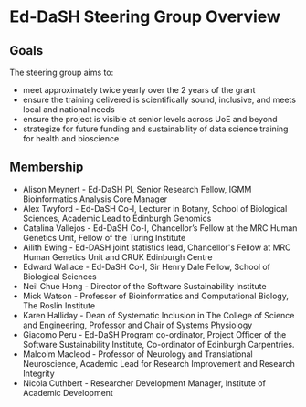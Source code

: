 # Ed-DaSH Steering Group Overview

## Goals

The steering group aims to:
- meet approximately twice yearly over the 2 years of the grant
- ensure the training delivered is scientifically sound, inclusive, and meets local and national needs
- ensure the project is visible at senior levels across UoE and beyond
- strategize for future funding and sustainability of data science training for health and bioscience

## Membership

- Alison Meynert - Ed-DaSH PI, Senior Research Fellow, IGMM Bioinformatics Analysis Core Manager
- Alex Twyford - Ed-DaSH Co-I, Lecturer in Botany, School of Biological Sciences, Academic Lead to Edinburgh Genomics
- Catalina Vallejos - Ed-DaSH Co-I, Chancellor’s Fellow at the MRC Human Genetics Unit, Fellow of the Turing Institute
- Ailith Ewing - Ed-DASH joint statistics lead, Chancellor's Fellow at MRC Human Genetics Unit and CRUK Edinburgh Centre
- Edward Wallace - Ed-DaSH Co-I, Sir Henry Dale Fellow, School of Biological Sciences
- Neil Chue Hong - Director of the Software Sustainability Institute
- Mick Watson - Professor of Bioinformatics and Computational Biology, The Roslin Institute
- Karen Halliday - Dean of Systematic Inclusion in The College of Science and Engineering, Professor and Chair of Systems Physiology
- Giacomo Peru - Ed-DaSH Program co-ordinator, Project Officer of the Software Sustainability Institute, Co-ordinator of Edinburgh Carpentries.
- Malcolm Macleod - Professor of Neurology and Translational Neuroscience, Academic Lead for Research Improvement and Research Integrity
- Nicola Cuthbert - Researcher Development Manager, Institute of Academic Development
